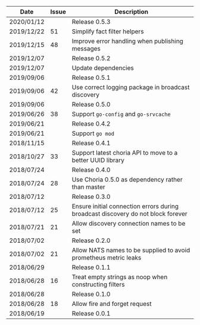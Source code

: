 |Date      |Issue |Description                                                                                              |
|----------|------|---------------------------------------------------------------------------------------------------------|
|2020/01/12|      |Release 0.5.3                                                                                            |
|2019/12/22|51    |Simplify fact filter helpers                                                                             |
|2019/12/15|48    |Improve error handling when publishing messages                                                          |
|2019/12/07|      |Release 0.5.2                                                                                            |
|2019/12/07|      |Update dependencies                                                                                      |
|2019/09/06|      |Release 0.5.1                                                                                            |
|2019/09/06|42    |Use correct logging package in broadcast discovery                                                       |
|2019/09/06|      |Release 0.5.0                                                                                            |
|2019/06/26|38    |Support `go-config` and `go-srvcache`                                                                    |
|2019/06/21|      |Release 0.4.2                                                                                            |
|2019/06/21|      |Support `go mod`                                                                                         |
|2018/11/15|      |Release 0.4.1                                                                                            |
|2018/10/27|33    |Support latest choria API to move to a better UUID library                                               |
|2018/07/24|      |Release 0.4.0                                                                                            |
|2018/07/24|28    |Use Choria 0.5.0 as dependency rather than master                                                        |
|2018/07/12|      |Release 0.3.0                                                                                            |
|2018/07/12|25    |Ensure initial connection errors during broadcast discovery do not block forever                         |
|2018/07/21|21    |Allow discovery connection names to be set                                                               |
|2018/07/02|      |Release 0.2.0                                                                                            |
|2018/07/02|21    |Allow NATS names to be supplied to avoid prometheus metric leaks                                         |
|2018/06/29|      |Release 0.1.1                                                                                            |
|2018/06/28|16    |Treat empty strings as noop when constructing filters                                                    |
|2018/06/28|      |Release 0.1.0                                                                                            |
|2018/06/28|18    |Allow fire and forget request                                                                            |
|2018/06/19|      |Release 0.0.1                                                                                            |
